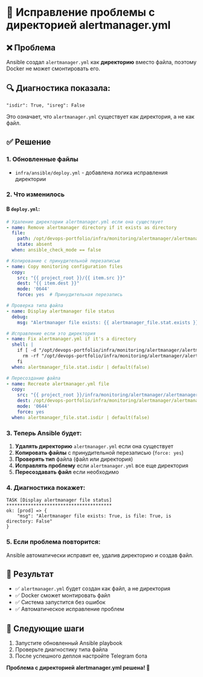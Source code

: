 # 🔧 Исправление проблемы с директорией alertmanager.yml

## ❌ Проблема
Ansible создал `alertmanager.yml` как **директорию** вместо файла, поэтому Docker не может смонтировать его.

## 🔍 Диагностика показала:
```
"isdir": True, "isreg": False
```
Это означает, что `alertmanager.yml` существует как директория, а не как файл.

## ✅ Решение

### 1. Обновленные файлы
- `infra/ansible/deploy.yml` - добавлена логика исправления директории

### 2. Что изменилось

#### В `deploy.yml`:
```yaml
# Удаление директории alertmanager.yml если она существует
- name: Remove alertmanager directory if it exists as directory
  file:
    path: /opt/devops-portfolio/infra/monitoring/alertmanager/alertmanager.yml
    state: absent
  when: ansible_check_mode == false

# Копирование с принудительной перезаписью
- name: Copy monitoring configuration files
  copy:
    src: "{{ project_root }}/{{ item.src }}"
    dest: "{{ item.dest }}"
    mode: '0644'
    force: yes  # Принудительная перезапись

# Проверка типа файла
- name: Display alertmanager file status
  debug:
    msg: "Alertmanager file exists: {{ alertmanager_file.stat.exists }}, is file: {{ alertmanager_file.stat.isreg }}, is directory: {{ alertmanager_file.stat.isdir }}"

# Исправление если это директория
- name: Fix alertmanager.yml if it's a directory
  shell: |
    if [ -d "/opt/devops-portfolio/infra/monitoring/alertmanager/alertmanager.yml" ]; then
      rm -rf "/opt/devops-portfolio/infra/monitoring/alertmanager/alertmanager.yml"
    fi
  when: alertmanager_file.stat.isdir | default(false)

# Пересоздание файла
- name: Recreate alertmanager.yml file
  copy:
    src: "{{ project_root }}/infra/monitoring/alertmanager/alertmanager.yml"
    dest: /opt/devops-portfolio/infra/monitoring/alertmanager/alertmanager.yml
    mode: '0644'
    force: yes
  when: alertmanager_file.stat.isdir | default(false)
```

### 3. Теперь Ansible будет:

1. **Удалять директорию** `alertmanager.yml` если она существует
2. **Копировать файлы** с принудительной перезаписью (`force: yes`)
3. **Проверять тип** файла (файл или директория)
4. **Исправлять проблему** если `alertmanager.yml` все еще директория
5. **Пересоздавать файл** если необходимо

### 4. Диагностика покажет:
```
TASK [Display alertmanager file status] ***************************************
ok: [prod] => {
    "msg": "Alertmanager file exists: True, is file: True, is directory: False"
}
```

### 5. Если проблема повторится:
Ansible автоматически исправит ее, удалив директорию и создав файл.

## 🎯 Результат

- ✅ `alertmanager.yml` будет создан как файл, а не директория
- ✅ Docker сможет монтировать файл
- ✅ Система запустится без ошибок
- ✅ Автоматическое исправление проблем

## 🚀 Следующие шаги

1. Запустите обновленный Ansible playbook
2. Проверьте диагностику типа файла
3. После успешного деплоя настройте Telegram бота

**Проблема с директорией alertmanager.yml решена! 🎉**
